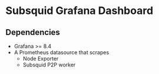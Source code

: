# Subsquid Grafana Dashboard

## Dependencies

* Grafana >= 8.4
* A Prometheus datasource that scrapes
  * Node Exporter
  * Subsquid P2P worker